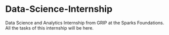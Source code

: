 # Data-Science-Internship
Data Science and Analytics Internship from GRIP at the Sparks Foundations.
All the tasks of this internship will be here.
